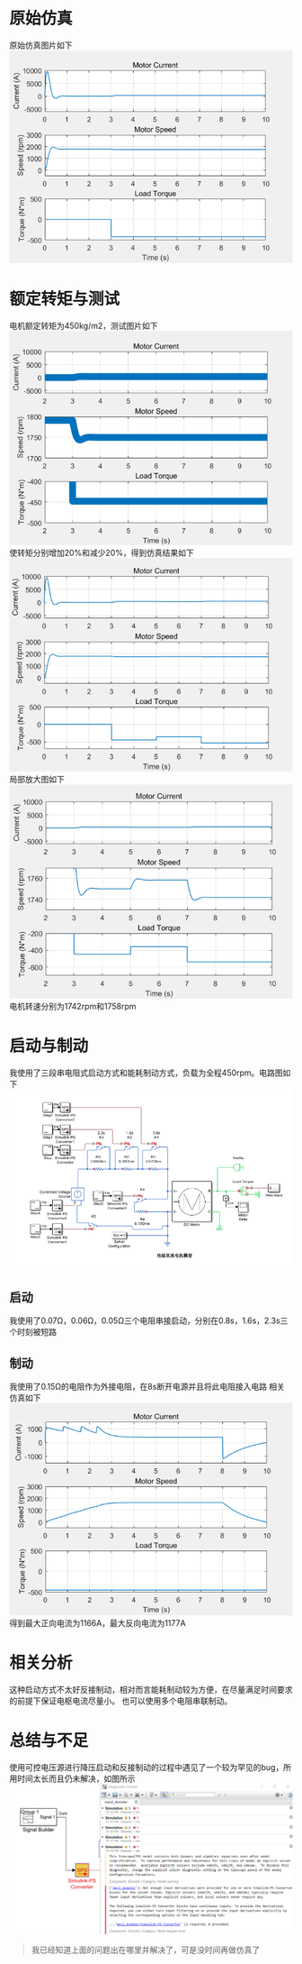 # 原始仿真
原始仿真图片如下
![](./image/1.png) 
# 额定转矩与测试
电机额定转矩为450kg/m2，测试图片如下
![](./image/2.png) 
使转矩分别增加20%和减少20%，得到仿真结果如下
![](./image/3.png) 
局部放大图如下
![](./image/4.png) 
电机转速分别为1742rpm和1758rpm 
# 启动与制动
我使用了三段串电阻式启动方式和能耗制动方式，负载为全程450rpm。电路图如下
![](./image/7.png) 
## 启动
我使用了0.07Ω，0.06Ω，0.05Ω三个电阻串接启动，分别在0.8s，1.6s，2.3s三个时刻被短路 
## 制动
我使用了0.15Ω的电阻作为外接电阻，在8s断开电源并且将此电阻接入电路 
相关仿真如下
![](./image/6.png) 
得到最大正向电流为1166A，最大反向电流为1177A 
# 相关分析
这种启动方式不太好反接制动，相对而言能耗制动较为方便，在尽量满足时间要求的前提下保证电枢电流尽量小。 
也可以使用多个电阻串联制动。 
# 总结与不足
使用可控电压源进行降压启动和反接制动的过程中遇见了一个较为罕见的bug，所用时间太长而且仍未解决，如图所示
![](./image/5.png) 
>我已经知道上面的问题出在哪里并解决了，可是没时间再做仿真了
